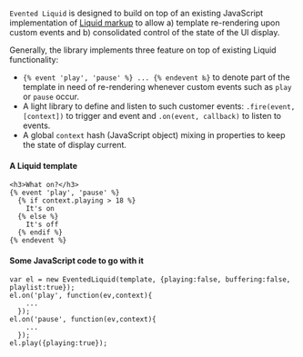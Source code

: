 `Evented Liquid` is designed to build on top of an existing JavaScript implementation of [Liquid markup](http://www.liquidmarkup.org/) to allow a) template re-rendering upon custom events and b) consolidated control of the state of the UI display.

Generally,  the library implements three feature on top of existing Liquid functionality:

* `{% event 'play', 'pause' %} ... {% endevent ‰}` to denote part of the template in need of re-rendering whenever custom events such as `play` or `pause` occur.
* A light library to define and listen to such customer events: `.fire(event, [context])` to trigger and event and `.on(event, callback)` to listen to events.
* A global `context` hash (JavaScript object) mixing in properties to keep the state of display current.


#### A Liquid template

    <h3>What on?</h3>
    {% event 'play', 'pause' %}
      {% if context.playing > 18 %}
        It's on
      {% else %}
        It's off
      {% endif %}
    {% endevent %}

#### Some JavaScript code to go with it

    var el = new EventedLiquid(template, {playing:false, buffering:false, playlist:true});
    el.on('play', function(ev,context){
        ...
      });
    el.on('pause', function(ev,context){
        ...
      });
    el.play({playing:true});